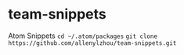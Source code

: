 # team-snippets
Atom Snippets
`cd ~/.atom/packages`
`git clone https://github.com/allenylzhou/team-snippets.git`
